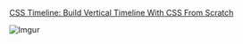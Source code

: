 <a href="http://codeconvey.com/css-timeline-build-vertical-timeline-with-css/" target="_blank">CSS Timeline: Build Vertical Timeline With CSS From Scratch</a>

![Imgur](http://i.imgur.com/f9iLxfA.jpg)
